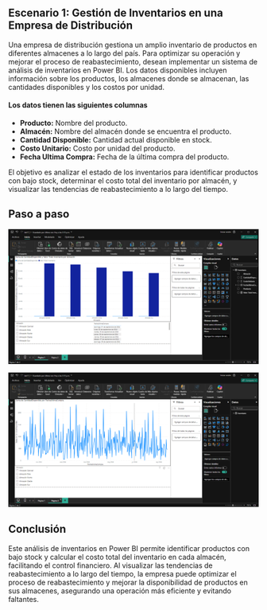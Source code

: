 ## Escenario 1: Gestión de Inventarios en una Empresa de Distribución

Una empresa de distribución gestiona un amplio inventario de productos en diferentes almacenes a lo largo del país. Para optimizar su operación y mejorar el proceso de reabastecimiento, desean implementar un sistema de análisis de inventarios en Power BI. Los datos disponibles incluyen información sobre los productos, los almacenes donde se almacenan, las cantidades disponibles y los costos por unidad.

#### Los datos tienen las siguientes columnas

- **Producto:** Nombre del producto.
- **Almacén:** Nombre del almacén donde se encuentra el producto.
- **Cantidad Disponible:** Cantidad actual disponible en stock.
- **Costo Unitario:** Costo por unidad del producto.
- **Fecha Ultima Compra:** Fecha de la última compra del producto.

El objetivo es analizar el estado de los inventarios para identificar productos con bajo stock, determinar el costo total del inventario por almacén, y visualizar las tendencias de reabastecimiento a lo largo del tiempo.

## Paso a paso

![Captura de pantalla del escenario 1 en Power BI](lab17_1-1.png)

![Captura de pantalla del escenario 1 en Power BI](lab17_1-2.png)

## Conclusión

Este análisis de inventarios en Power BI permite identificar productos con bajo stock y calcular el costo total del inventario en cada almacén, facilitando el control financiero. Al visualizar las tendencias de reabastecimiento a lo largo del tiempo, la empresa puede optimizar el proceso de reabastecimiento y mejorar la disponibilidad de productos en sus almacenes, asegurando una operación más eficiente y evitando faltantes.
